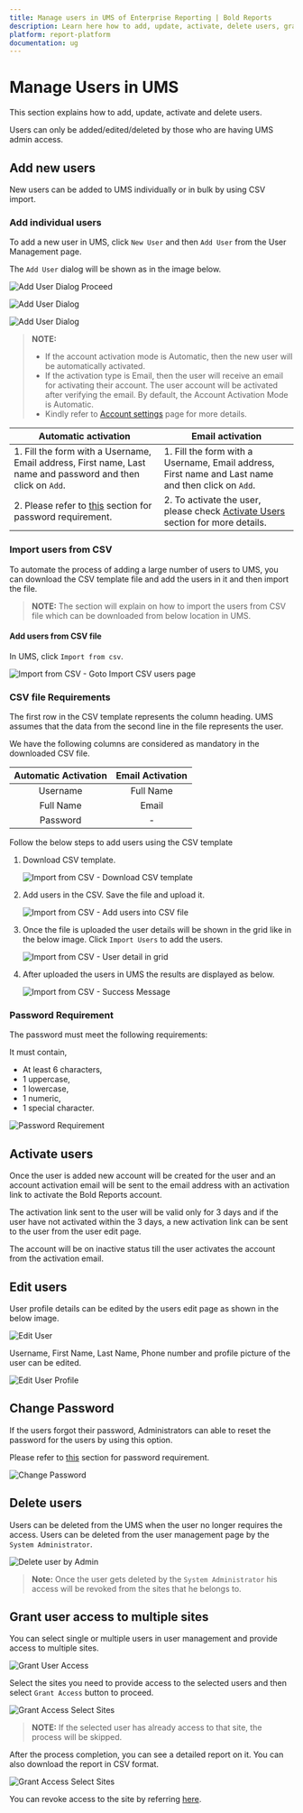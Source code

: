 ```yaml
---
title: Manage users in UMS of Enterprise Reporting | Bold Reports
description: Learn here how to add, update, activate, delete users, grant access to the site and more in User Management Server of Enterprise Bold Reports.
platform: report-platform
documentation: ug
---
```


# Manage Users in UMS

This section explains how to add, update, activate and delete users.

Users can only be added/edited/deleted by those who are having UMS admin access.

## Add new users

New users can be added to UMS individually or in bulk by using CSV import.

### Add individual users

To add a new user in UMS, click `New User` and then `Add User` from the User Management page.

The `Add User` dialog will be shown as in the image below.

![Add User Dialog Proceed](/static/assets/on-premise/images/tenant-management/add-user-dialog-proceed.png)

![Add User Dialog](/static/assets/on-premise/images/tenant-management/add-user-dialog-save.png)

![Add User Dialog](/static/assets/on-premise/images/tenant-management/add-user-success-prompt.png)

> **NOTE:**  
> * If the account activation mode is Automatic, then the new user will be automatically activated.
> * If the activation type is Email, then the user will receive an email for activating their account. The user account will be activated after verifying the email. By default, the Account Activation Mode is Automatic.
> * Kindly refer to [Account settings](./../site-administration/account-settings/) page for more details.

**Automatic activation**|**Email activation**
-----|-----
1. Fill the form with a Username, Email address, First name, Last name and password and then click on `Add`.|1. Fill the form with a Username, Email address, First name and Last name and then click on `Add`.
2. Please refer to [this](#password-requirement) section for password requirement.|2. To activate the user, please check [Activate Users](#activate-users) section for more details.

### Import users from CSV

To automate the process of adding a large number of users to UMS, you can download the CSV template file and add the users in it and then import the file.

> **NOTE:**  The section will explain on how to import the users from CSV file which can be downloaded from below location in UMS.

#### Add users from CSV file

In UMS, click `Import from csv`.

![Import from CSV - Goto Import CSV users page](/static/assets/on-premise/images/tenant-management/goto-import-csv-users.png)

### CSV file Requirements

The first row in the CSV template represents the column heading. UMS assumes that the data from the second line in the file represents the user.

We have the following columns are considered as mandatory in the downloaded CSV file.

**Automatic Activation**|**Email Activation**
:-----:|:-----:
Username|Full Name
Full Name|Email
Password|-

Follow the below steps to add users using the CSV template

1. Download CSV template.

    ![Import from CSV - Download CSV template](/static/assets/on-premise/images/tenant-management/download-csv-template.png)

2. Add users in the CSV. Save the file and upload it.

    ![Import from CSV - Add users into CSV file](/static/assets/on-premise/images/tenant-management/csv-import-add-users.png)

3. Once the file is uploaded the user details will be shown in the grid like in the below image. Click `Import Users` to add the users.

    ![Import from CSV - User detail in grid](/static/assets/on-premise/images/tenant-management/csv-import-proceed.png)

4. After uploaded the users in UMS the results are displayed as below.

    ![Import from CSV - Success Message](/static/assets/on-premise/images/tenant-management/csv-import-success-prompt.png)

### Password Requirement

The password must meet the following requirements:

It must contain,

* At least 6 characters,
* 1 uppercase,
* 1 lowercase,
* 1 numeric,
* 1 special character.

![Password Requirement](/static/assets/on-premise/images/tenant-management/user-add-dialog-password-validation.png)

## Activate users

Once the user is added new account will be created for the user and an account activation email will be sent to the email address with an activation link to activate the Bold Reports account.

The activation link sent to the user will be valid only for 3 days and if the user have not activated within the 3 days, a new activation link can be sent to the user from the user edit page.

The account will be on inactive status till the user activates the account from the activation email.

## Edit users

User profile details can be edited by the users edit page as shown in the below image.

![Edit User](/static/assets/on-premise/images/tenant-management/edit-user-proceed.png)

Username, First Name, Last Name, Phone number and profile picture of the user can be edited.

![Edit User Profile](/static/assets/on-premise/images/tenant-management/edit-user.png)

## Change Password

If the users forgot their password, Administrators can able to reset the password for the users by using this option.

Please refer to [this](#password-requirement) section for password requirement.

![Change Password](/static/assets/on-premise/images/tenant-management/change-password.png)

## Delete users

Users can be deleted from the UMS when the user no longer requires the access. Users can be deleted from the user management page by the `System Administrator`.

![Delete user by Admin](/static/assets/on-premise/images/tenant-management/delete-user.png)

> **Note:**  Once the user gets deleted by the `System Administrator` his access will be revoked from the sites that he belongs to.

## Grant user access to multiple sites

You can select single or multiple users in user management and provide access to multiple sites.

![Grant User Access](/static/assets/on-premise/images/tenant-management/grant-user-access-proceed.png)

Select the sites you need to provide access to the selected users and then select `Grant Access` button to proceed.

![Grant Access Select Sites](/static/assets/on-premise/images/tenant-management/grant-access-select-site.png)

> **NOTE:**  If the selected user has already access to that site, the process will be skipped.

After the process completion, you can see a detailed report on it. You can also download the report in CSV format.

![Grant Access Select Sites](/static/assets/on-premise/images/tenant-management/grant-access-report.png)

You can revoke access to the site by referring [here](./../manage-sites/#revoke-access).
